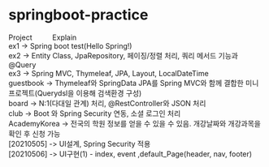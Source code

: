 # springboot-practice
Project   &emsp; &emsp;  Explain
<br>
ex1 -> Spring boot test(Hello Spring!)
<br>
ex2 -> Entity Class, JpaRepository, 페이징/정렬 처리, 쿼리 메서드 기능과 @Query
<br>
ex3 -> Spring MVC, Thymeleaf, JPA, Layout, LocalDateTime
<br>
guestbook -> Thymeleaf와 SpringData JPA를 Spring MVC와 함께 결합한 미니 프로젝트(Querydsl을 이용해 검색환경 구성)
<br>
board -> N:1(다대일 관계) 처리, @RestController와 JSON 처리
<br>
club -> Boot 와 Spring Security 연동, 소셜 로그인 처리
<br>
AcademyKorea -> 전국의 학원 정보를 얻을 수 있을 수 있음. 개강날짜와 개강과목을 확인 후 신청 가능
<br>
[20210505] -> UI설계, Spring Security 적용  <br>
[20210506] -> UI구현(1) - index, event ,default_Page(header, nav, footer)
